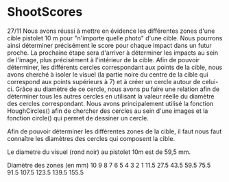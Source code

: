ShootScores
===========
27/11
Nous avons réussi à mettre en évidence les différentes zones d'une cible pistolet 10 m pour "n'importe quelle photo" d'une cible. Nous pourrons ainsi déterminer précisément le score pour chaque impact dans un futur proche. La prochaine étape sera d'arriver à déterminer les impacts au sein de l'image, plus précisément à l'intérieur de la cible. Afin de pouvoir déterminer, les différents cercles correspondant aux points de la cible, nous avons cherché à isoler le visuel (la partie noire du centre de la cible qui correspond aux points supérieurs à 7) et à créer un cercle autour de celui-ci. Grâce au diamètre de ce cercle, nous avons pu faire une relation afin de déterminer tous les autres cercles en utilisant la valeur réelle du diamètre des cercles correspondant. Nous avons principalement utilisé la fonction HoughCircles() afin de chercher des cercles au sein d'une images et la fonction circle() qui permet de dessiner un cercle.

Afin de pouvoir déterminer les différentes zones de la cible, il faut nous faut connaître les diamètres des cercles qui composent la cible.

Le diametre du visuel (rond noir)  au pistolet 10m est de  59,5 mm.
        
Diamètre des zones (en mm)
10    9       8       7       6       5       4       3       2       1
11.5  27.5    43.5    59.5    75.5    91.5    107.5   123.5   139.5   155.5
